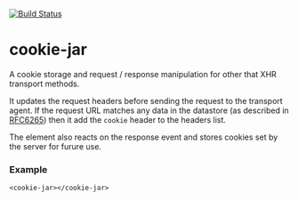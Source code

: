 [![Build Status](https://travis-ci.org/advanced-rest-client/cookie-jar.svg?branch=stage)](https://travis-ci.org/advanced-rest-client/cookie-jar)  

# cookie-jar

A cookie storage and request / response manipulation for other that XHR
transport methods.

It updates the request headers before sending the request
to the transport agent. If the request URL matches any data in the datastore
(as described in [RFC6265](https://tools.ietf.org/html/rfc6265#section-5.1.3))
then it add the `cookie` header to the headers list.

The element also reacts on the response event and stores cookies set by the
server for furure use.

### Example
```
<cookie-jar></cookie-jar>
```

